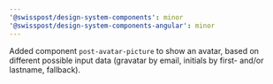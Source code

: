 ```yaml
---
'@swisspost/design-system-components': minor
'@swisspost/design-system-components-angular': minor
---
```


Added component `post-avatar-picture` to show an avatar, based on different possible input data (gravatar by email, initials by first- and/or lastname, fallback).

